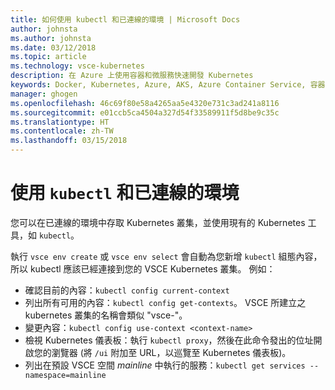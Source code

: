 ```yaml
---
title: 如何使用 kubectl 和已連線的環境 | Microsoft Docs
author: johnsta
ms.author: johnsta
ms.date: 03/12/2018
ms.topic: article
ms.technology: vsce-kubernetes
description: 在 Azure 上使用容器和微服務快速開發 Kubernetes
keywords: Docker, Kubernetes, Azure, AKS, Azure Container Service, 容器
manager: ghogen
ms.openlocfilehash: 46c69f80e58a4265aa5e4320e731c3ad241a8116
ms.sourcegitcommit: e01ccb5ca4504a327d54f33589911f5d8be9c35c
ms.translationtype: HT
ms.contentlocale: zh-TW
ms.lasthandoff: 03/15/2018
---
```

# <a name="use-kubectl-with-a-connected-environment"></a>使用 `kubectl` 和已連線的環境

您可以在已連線的環境中存取 Kubernetes 叢集，並使用現有的 Kubernetes 工具，如 `kubectl`。

執行 `vsce env create` 或 `vsce env select` 會自動為您新增 `kubectl` 組態內容，所以 kubectl 應該已經連接到您的 VSCE Kubernetes 叢集。 例如：
- 確認目前的內容：`kubectl config current-context`
- 列出所有可用的內容：`kubectl config get-contexts`。 VSCE 所建立之 kubernetes 叢集的名稱會類似 "vsce-<guid>"。
- 變更內容：`kubectl config use-context <context-name>`
- 檢視 Kubernetes 儀表板：執行 `kubectl proxy`，然後在此命令發出的位址開啟您的瀏覽器 (將 `/ui` 附加至 URL，以巡覽至 Kubernetes 儀表板)。
- 列出在預設 VSCE 空間 *mainline* 中執行的服務：`kubectl get services --namespace=mainline`

